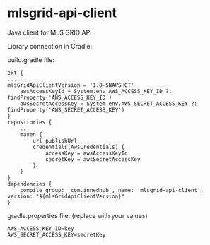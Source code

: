 # mlsgrid-api-client
Java client for MLS GRID API

Library connection in Gradle:

build.gradle file:

```
ext {
...
mlsGridApiClientVersion = '1.0-SNAPSHOT'
    awsAccessKeyId = System.env.AWS_ACCESS_KEY_ID ?: findProperty('AWS_ACCESS_KEY_ID')
    awsSecretAccessKey = System.env.AWS_SECRET_ACCESS_KEY ?: findProperty('AWS_SECRET_ACCESS_KEY')
}
repositories {
    ...
    maven {
        url publishUrl
        credentials(AwsCredentials) {
            accessKey = awsAccessKeyId
            secretKey = awsSecretAccessKey
        }
    }
}
dependencies {
    compile group: 'com.innedhub', name: 'mlsgrid-api-client', version: "${mlsGridApiClientVersion}"
}
```
gradle.properties file:
(replace with your values)

```
AWS_ACCESS_KEY_ID=key
AWS_SECRET_ACCESS_KEY=secretKey
```



